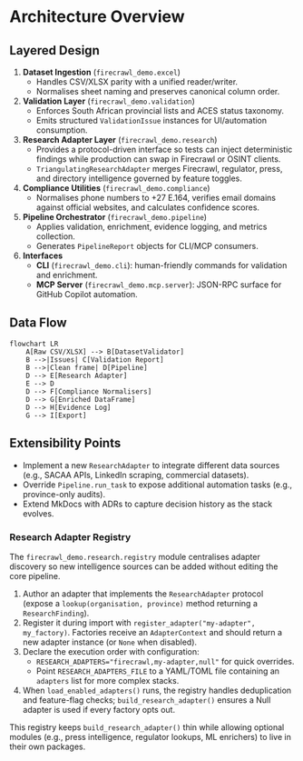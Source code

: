 # Architecture Overview

## Layered Design

1. **Dataset Ingestion** (`firecrawl_demo.excel`)
   - Handles CSV/XLSX parity with a unified reader/writer.
   - Normalises sheet naming and preserves canonical column order.
2. **Validation Layer** (`firecrawl_demo.validation`)
   - Enforces South African provincial lists and ACES status taxonomy.
   - Emits structured `ValidationIssue` instances for UI/automation consumption.
3. **Research Adapter Layer** (`firecrawl_demo.research`)
   - Provides a protocol-driven interface so tests can inject deterministic findings while production can swap in Firecrawl or OSINT clients.
   - `TriangulatingResearchAdapter` merges Firecrawl, regulator, press, and directory intelligence governed by feature toggles.
4. **Compliance Utilities** (`firecrawl_demo.compliance`)
   - Normalises phone numbers to +27 E.164, verifies email domains against official websites, and calculates confidence scores.
5. **Pipeline Orchestrator** (`firecrawl_demo.pipeline`)
   - Applies validation, enrichment, evidence logging, and metrics collection.
   - Generates `PipelineReport` objects for CLI/MCP consumers.
6. **Interfaces**
   - **CLI** (`firecrawl_demo.cli`): human-friendly commands for validation and enrichment.
   - **MCP Server** (`firecrawl_demo.mcp.server`): JSON-RPC surface for GitHub Copilot automation.

## Data Flow

```mermaid
flowchart LR
    A[Raw CSV/XLSX] --> B[DatasetValidator]
    B -->|Issues| C[Validation Report]
    B -->|Clean frame| D[Pipeline]
    D --> E[Research Adapter]
    E --> D
    D --> F[Compliance Normalisers]
    D --> G[Enriched DataFrame]
    D --> H[Evidence Log]
    G --> I[Export]
```

## Extensibility Points

- Implement a new `ResearchAdapter` to integrate different data sources (e.g., SACAA APIs, LinkedIn scraping, commercial datasets).
- Override `Pipeline.run_task` to expose additional automation tasks (e.g., province-only audits).
- Extend MkDocs with ADRs to capture decision history as the stack evolves.

### Research Adapter Registry

The `firecrawl_demo.research.registry` module centralises adapter discovery so new intelligence sources can be added without editing the core pipeline.

1. Author an adapter that implements the `ResearchAdapter` protocol (expose a `lookup(organisation, province)` method returning a `ResearchFinding`).
2. Register it during import with `register_adapter("my-adapter", my_factory)`. Factories receive an `AdapterContext` and should return a new adapter instance (or `None` when disabled).
3. Declare the execution order with configuration:
   - `RESEARCH_ADAPTERS="firecrawl,my-adapter,null"` for quick overrides.
   - Point `RESEARCH_ADAPTERS_FILE` to a YAML/TOML file containing an `adapters` list for more complex stacks.
4. When `load_enabled_adapters()` runs, the registry handles deduplication and feature-flag checks; `build_research_adapter()` ensures a Null adapter is used if every factory opts out.

This registry keeps `build_research_adapter()` thin while allowing optional modules (e.g., press intelligence, regulator lookups, ML enrichers) to live in their own packages.
